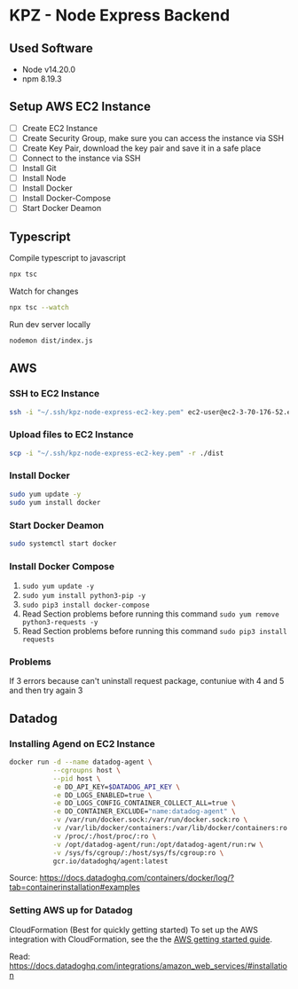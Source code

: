 # KPZ - Node Express Backend

## Used Software

- Node v14.20.0
- npm 8.19.3

## Setup AWS EC2 Instance

- [ ] Create EC2 Instance
- [ ] Create Security Group, make sure you can access the instance via SSH
- [ ] Create Key Pair, download the key pair and save it in a safe place
- [ ] Connect to the instance via SSH
- [ ] Install Git
- [ ] Install Node
- [ ] Install Docker
- [ ] Install Docker-Compose
- [ ] Start Docker Deamon

## Typescript

Compile typescript to javascript

```bash
npx tsc
```

Watch for changes

```bash
npx tsc --watch
```

Run dev server locally


```bash
nodemon dist/index.js
```

## AWS

### SSH to EC2 Instance

```bash
ssh -i "~/.ssh/kpz-node-express-ec2-key.pem" ec2-user@ec2-3-70-176-52.eu-central-1.compute.amazonaws.com
````

### Upload files to EC2 Instance

```bash
scp -i "~/.ssh/kpz-node-express-ec2-key.pem" -r ./dist
```

### Install Docker

```bash
sudo yum update -y
sudo yum install docker
````

### Start Docker Deamon

```bash
sudo systemctl start docker
```

### Install Docker Compose

1. ```sudo yum update -y```
2. ```sudo yum install python3-pip -y```
3. ```sudo pip3 install docker-compose```
4. Read Section problems before running this command ```sudo yum remove python3-requests -y```
5. Read Section problems before running this command ```sudo pip3 install requests```

### Problems

If 3 errors because can't uninstall request package, contuniue with 4 and 5 and then try again 3

## Datadog

### Installing Agend on EC2 Instance

```bash
docker run -d --name datadog-agent \
           --cgroupns host \
           --pid host \
           -e DD_API_KEY=$DATADOG_API_KEY \
           -e DD_LOGS_ENABLED=true \
           -e DD_LOGS_CONFIG_CONTAINER_COLLECT_ALL=true \
           -e DD_CONTAINER_EXCLUDE="name:datadog-agent" \
           -v /var/run/docker.sock:/var/run/docker.sock:ro \
           -v /var/lib/docker/containers:/var/lib/docker/containers:ro \
           -v /proc/:/host/proc/:ro \
           -v /opt/datadog-agent/run:/opt/datadog-agent/run:rw \
           -v /sys/fs/cgroup/:/host/sys/fs/cgroup:ro \
           gcr.io/datadoghq/agent:latest
```

Source: <https://docs.datadoghq.com/containers/docker/log/?tab=containerinstallation#examples>

### Setting AWS up for Datadog

CloudFormation (Best for quickly getting started)
To set up the AWS integration with CloudFormation, see the the [AWS getting started guide](https://docs.datadoghq.com/getting_started/integrations/aws/).

Read: <https://docs.datadoghq.com/integrations/amazon_web_services/#installation>
